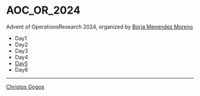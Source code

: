 # AOC_OR_2024
Advent of OperationsResearch 2024, organized by [Borja Menendez Moreno](https://feasible.substack.com/)

* Day1
* Day2
* Day3
* Day4
* [Day5](./day5/README.md)
* Day6

---
[Christos Gogos](https://www.linkedin.com/in/christos-gogos-07a75bb/)